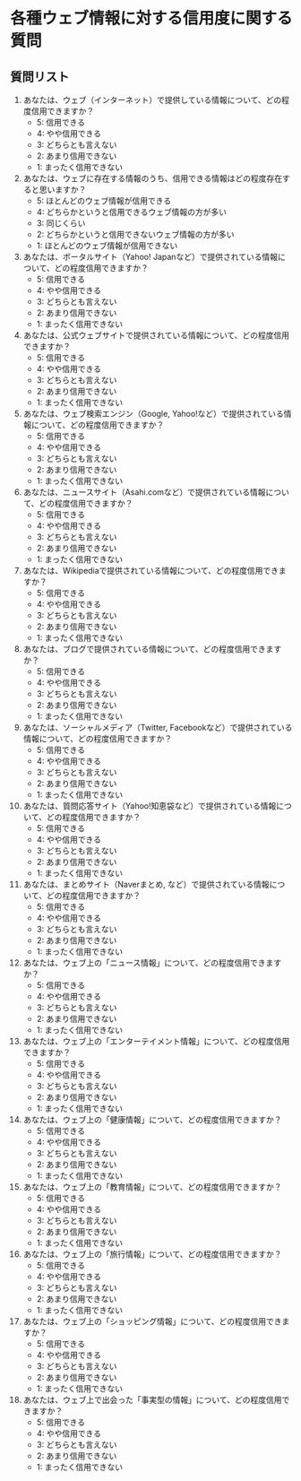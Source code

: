 # 各種ウェブ情報に対する信用度に関する質問

## 質問リスト
1. あなたは、ウェブ（インターネット）で提供している情報について、どの程度信用できますか？
	* 5: 信用できる
	* 4: やや信用できる
	* 3: どちらとも言えない
	* 2: あまり信用できない
	* 1: まったく信用できない
2. あなたは、ウェブに存在する情報のうち、信用できる情報はどの程度存在すると思いますか？
	* 5: ほとんどのウェブ情報が信用できる
	* 4: どちらかというと信用できるウェブ情報の方が多い
	* 3: 同じくらい
	* 2: どちらかというと信用できないウェブ情報の方が多い
	* 1: ほとんどのウェブ情報が信用できない
3. あなたは、ポータルサイト（Yahoo! Japanなど）で提供されている情報について、どの程度信用できますか？
	* 5: 信用できる
	* 4: やや信用できる
	* 3: どちらとも言えない
	* 2: あまり信用できない
	* 1: まったく信用できない
4. あなたは、公式ウェブサイトで提供されている情報について、どの程度信用できますか？
	* 5: 信用できる
	* 4: やや信用できる
	* 3: どちらとも言えない
	* 2: あまり信用できない
	* 1: まったく信用できない
5. あなたは、ウェブ検索エンジン（Google, Yahoo!など）で提供されている情報について、どの程度信用できますか？
	* 5: 信用できる
	* 4: やや信用できる
	* 3: どちらとも言えない
	* 2: あまり信用できない
	* 1: まったく信用できない
6. あなたは、ニュースサイト（Asahi.comなど）で提供されている情報について、どの程度信用できますか？
	* 5: 信用できる
	* 4: やや信用できる
	* 3: どちらとも言えない
	* 2: あまり信用できない
	* 1: まったく信用できない
7. あなたは、Wikipediaで提供されている情報について、どの程度信用できますか？
	* 5: 信用できる
	* 4: やや信用できる
	* 3: どちらとも言えない
	* 2: あまり信用できない
	* 1: まったく信用できない
8. あなたは、ブログで提供されている情報について、どの程度信用できますか？
	* 5: 信用できる
	* 4: やや信用できる
	* 3: どちらとも言えない
	* 2: あまり信用できない
	* 1: まったく信用できない
9. あなたは、ソーシャルメディア（Twitter, Facebookなど）で提供されている情報について、どの程度信用できますか？
	* 5: 信用できる
	* 4: やや信用できる
	* 3: どちらとも言えない
	* 2: あまり信用できない
	* 1: まったく信用できない
10. あなたは、質問応答サイト（Yahoo!知恵袋など）で提供されている情報について、どの程度信用できますか？
	* 5: 信用できる
	* 4: やや信用できる
	* 3: どちらとも言えない
	* 2: あまり信用できない
	* 1: まったく信用できない
11. あなたは、まとめサイト（Naverまとめ, など）で提供されている情報について、どの程度信用できますか？
	* 5: 信用できる
	* 4: やや信用できる
	* 3: どちらとも言えない
	* 2: あまり信用できない
	* 1: まったく信用できない
12. あなたは、ウェブ上の「ニュース情報」について、どの程度信用できますか？
	* 5: 信用できる
	* 4: やや信用できる
	* 3: どちらとも言えない
	* 2: あまり信用できない
	* 1: まったく信用できない
13. あなたは、ウェブ上の「エンターテイメント情報」について、どの程度信用できますか？
	* 5: 信用できる
	* 4: やや信用できる
	* 3: どちらとも言えない
	* 2: あまり信用できない
	* 1: まったく信用できない
14. あなたは、ウェブ上の「健康情報」について、どの程度信用できますか？
	* 5: 信用できる
	* 4: やや信用できる
	* 3: どちらとも言えない
	* 2: あまり信用できない
	* 1: まったく信用できない
15. あなたは、ウェブ上の「教育情報」について、どの程度信用できますか？
	* 5: 信用できる
	* 4: やや信用できる
	* 3: どちらとも言えない
	* 2: あまり信用できない
	* 1: まったく信用できない
16. あなたは、ウェブ上の「旅行情報」について、どの程度信用できますか？
	* 5: 信用できる
	* 4: やや信用できる
	* 3: どちらとも言えない
	* 2: あまり信用できない
	* 1: まったく信用できない
17. あなたは、ウェブ上の「ショッピング情報」について、どの程度信用できますか？
	* 5: 信用できる
	* 4: やや信用できる
	* 3: どちらとも言えない
	* 2: あまり信用できない
	* 1: まったく信用できない
18. あなたは、ウェブ上で出会った「事実型の情報」について、どの程度信用できますか？
	* 5: 信用できる
	* 4: やや信用できる
	* 3: どちらとも言えない
	* 2: あまり信用できない
	* 1: まったく信用できない
